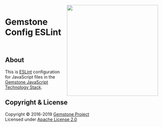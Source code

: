 
<img src="https://rawgit.com/gemstonejs/gemstone-artwork/master/gemstone-logo-white.svg" width="300" align="right" alt=""/>

Gemstone Config ESLint
======================

<p/>
<img src="https://nodei.co/npm/gemstone-config-eslint.png?downloads=true&stars=true" alt=""/>
<p/>
<img src="https://david-dm.org/rse/gemstone-config-eslint.png" alt=""/>

About
-----

This is [ESLint](http://eslint.org/) configuration for JavaScript files in the
[Gemstone JavaScript Technology Stack](http://gemstonejs.com).

Copyright &amp; License
-----------------------

Copyright &copy; 2016-2019 [Gemstone Project](http://gemstonejs.com)<br/>
Licensed under [Apache License 2.0](https://spdx.org/licenses/Apache-2.0)

